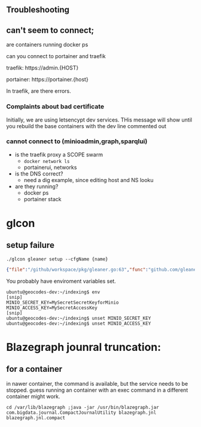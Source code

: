 ## Troubleshooting 

## can't seem to connect;
are containers running
docker ps

can you connect to portainer and traefik

traefik: https://admin.{HOST}

portainer: https://portainer.{host}

In traefik, are there errors.

### Complaints about bad certificate
Initially, we are using letsencypt dev services. THis message will show until you
rebuild the base containers with the dev line commented out

### cannot connect to (minioadmin,graph,sparqlui)
* is the traefik proxy a SCOPE swarm
  * `docker network ls`
  * portainerui, networks
* is the DNS correct?
  * need a dig example, since editing host and NS looku
* are they running?
  * docker ps
  * portainer stack 

# glcon
## setup failure 
`./glcon gleaner setup --cfgName {name}`
```json
{"file":"/github/workspace/pkg/gleaner.go:63","func":"github.com/gleanerio/gleaner/pkg.Setup","level":"error","msg":"Connection issue, make sure the minio server is running and accessible.The Access Key Id you provided does not exist in our records.","time":"2022-07-22T19:08:01Z"}
```
You probably have enviroment variables set.
```shell
ubuntu@geocodes-dev:~/indexing$ env
[snip]
MINIO_SECRET_KEY=MySecretSecretKeyforMinio
MINIO_ACCESS_KEY=MySecretAccessKey
[snip]
ubuntu@geocodes-dev:~/indexing$ unset MINIO_SECRET_KEY
ubuntu@geocodes-dev:~/indexing$ unset MINIO_ACCESS_KEY
```


# Blazegraph jounral truncation:


## for a container
in nawer container, the command is available, but the service needs to be stopped.
guess running an container with an exec command in a different container might work.

```
cd /var/lib/blazegraph ;java -jar /usr/bin/blazegraph.jar com.bigdata.journal.CompactJournalUtility blazegraph.jnl blazegraph.jnl.compact


```

